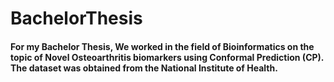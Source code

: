 # BachelorThesis

####  For my Bachelor Thesis, We worked in the field of Bioinformatics on the topic of Novel Osteoarthritis biomarkers using Conformal Prediction (CP). The dataset was obtained from the National Institute of Health.